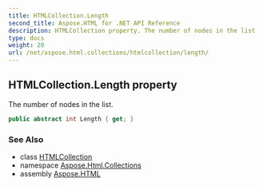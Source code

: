 ```yaml
---
title: HTMLCollection.Length
second_title: Aspose.HTML for .NET API Reference
description: HTMLCollection property. The number of nodes in the list
type: docs
weight: 20
url: /net/aspose.html.collections/htmlcollection/length/
---
```

## HTMLCollection.Length property

The number of nodes in the list.

```csharp
public abstract int Length { get; }
```

### See Also

* class [HTMLCollection](../)
* namespace [Aspose.Html.Collections](../../../aspose.html.collections/)
* assembly [Aspose.HTML](../../../)
